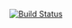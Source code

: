 [![Build Status](https://api.cirrus-ci.com/github/Sonusiety/androidTest.svg)](https://cirrus-ci.com/github/Sonusiety/androidTest)
